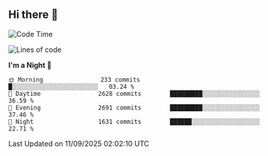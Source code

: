 ## Hi there 👋

<!--
**Wangmerlyn/Wangmerlyn** is a ✨ _special_ ✨ repository because its `README.md` (this file) appears on your GitHub profile.

Here are some ideas to get you started:

- 🔭 I’m currently working on ...
- 🌱 I’m currently learning ...
- 👯 I’m looking to collaborate on ...
- 🤔 I’m looking for help with ...
- 💬 Ask me about ...
- 📫 How to reach me: ...
- 😄 Pronouns: ...
- ⚡ Fun fact: ...
-->
<!--START_SECTION:waka-->
![Code Time](http://img.shields.io/badge/Code%20Time-550%20hrs%2012%20mins-blue)

![Lines of code](https://img.shields.io/badge/From%20Hello%20World%20I%27ve%20Written-41.7%20million%20lines%20of%20code-blue)

**I'm a Night 🦉** 

```text
🌞 Morning                233 commits         █░░░░░░░░░░░░░░░░░░░░░░░░   03.24 % 
🌆 Daytime                2628 commits        █████████░░░░░░░░░░░░░░░░   36.59 % 
🌃 Evening                2691 commits        █████████░░░░░░░░░░░░░░░░   37.46 % 
🌙 Night                  1631 commits        ██████░░░░░░░░░░░░░░░░░░░   22.71 % 
```



 Last Updated on 11/09/2025 02:02:10 UTC
<!--END_SECTION:waka-->
